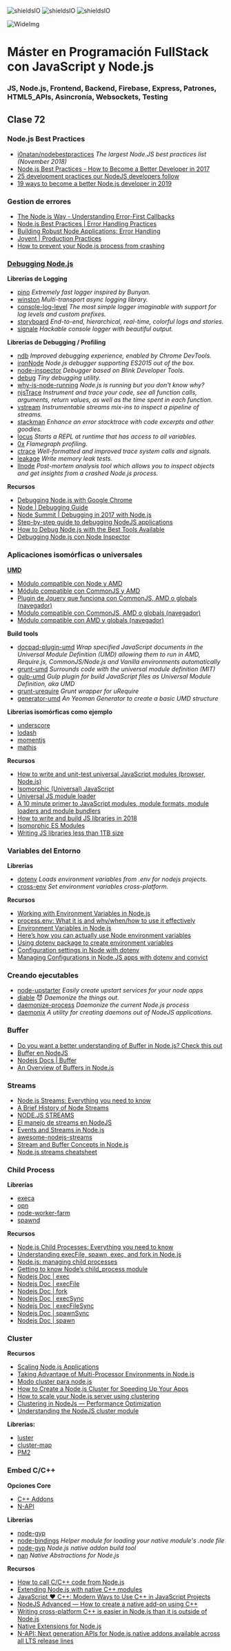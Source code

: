 ![shieldsIO](https://img.shields.io/github/issues/Fictizia/Master-en-programacion-fullstack-con-JavaScript-y-Node.js_ed4.svg)
![shieldsIO](https://img.shields.io/github/forks/Fictizia/Master-en-programacion-fullstack-con-JavaScript-y-Node.js_ed4.svg)
![shieldsIO](https://img.shields.io/github/stars/Fictizia/Master-en-programacion-fullstack-con-JavaScript-y-Node.js_ed4.svg)

![WideImg](http://fictizia.com/img/github/Fictizia-plan-estudios-github.jpg)

# Máster en Programación FullStack con JavaScript y Node.js
### JS, Node.js, Frontend, Backend, Firebase, Express, Patrones, HTML5_APIs, Asincronía, Websockets, Testing

## Clase 72


### Node.js Best Practices
- [i0natan/nodebestpractices](https://github.com/i0natan/nodebestpractices) *The largest Node.JS best practices list (November 2018)*
- [Node.js Best Practices - How to Become a Better Developer in 2017](https://blog.risingstack.com/node-js-best-practices-2017/)
- [25 development practices our NodeJS developers follow](https://www.peerbits.com/blog/development-practices-for-nodejs-developers.html)
- [19 ways to become a better Node.js developer in 2019](https://medium.com/@me_37286/19-ways-to-become-a-better-node-js-developer-in-2019-ffd3a8fbfe38)

### Gestion de errores

- [The Node.js Way - Understanding Error-First Callbacks](http://fredkschott.com/post/2014/03/understanding-error-first-callbacks-in-node-js/)
- [Node.js Best Practices | Error Handling Practices](https://github.com/i0natan/nodebestpractices#2-error-handling-practices)
- [Building Robust Node Applications: Error Handling](https://strongloop.com/strongblog/robust-node-applications-error-handling/)
- [Joyent | Production Practices](https://www.joyent.com/node-js/production/design/errors)
- [How to prevent your Node.js process from crashing](https://medium.com/dailyjs/how-to-prevent-your-node-js-process-from-crashing-5d40247b8ab2)

### [Debugging Node.js](https://www.youtube.com/watch?v=Xb_0awoShR8)


**Librerías de Logging**

- [pino](https://github.com/pinojs/pino) *Extremely fast logger inspired by Bunyan.*
- [winston](https://github.com/winstonjs/winston) *Multi-transport async logging library.*
- [console-log-level](https://github.com/watson/console-log-level) *The most simple logger imaginable with support for log levels and custom prefixes.*
- [storyboard](https://github.com/guigrpa/storyboard) *End-to-end, hierarchical, real-time, colorful logs and stories.*
- [signale](https://github.com/klauscfhq/signale) *Hackable console logger with beautiful output.*


**Librerías de Debugging / Profiling**

- [ndb](https://github.com/GoogleChromeLabs/ndb) *Improved debugging experience, enabled by Chrome DevTools.*
- [ironNode](https://github.com/s-a/iron-node) *Node.js debugger supporting ES2015 out of the box.*
- [node-inspector](https://github.com/node-inspector/node-inspector) *Debugger based on Blink Developer Tools.*
- [debug](https://github.com/visionmedia/debug) *Tiny debugging utility.*
- [why-is-node-running](https://github.com/mafintosh/why-is-node-running) *Node.js is running but you don't know why?*
- [njsTrace](https://github.com/valyouw/njstrace) *Instrument and trace your code, see all function calls, arguments, return values, as well as the time spent in each function.*
- [vstream](https://github.com/joyent/node-vstream) *Instrumentable streams mix-ins to inspect a pipeline of streams.*
- [stackman](https://github.com/watson/stackman) *Enhance an error stacktrace with code excerpts and other goodies.*
- [locus](https://github.com/alidavut/locus) *Starts a REPL at runtime that has access to all variables.*
- [0x](https://github.com/davidmarkclements/0x) *Flamegraph profiling.*
- [ctrace](https://github.com/automation-stack/ctrace) *Well-formatted and improved trace system calls and signals.*
- [leakage](https://github.com/andywer/leakage) *Write memory leak tests.*
- [llnode](https://github.com/nodejs/llnode) *Post-mortem analysis tool which allows you to inspect objects and get insights from a crashed Node.js process.*


**Recursos**
- [Debugging Node.js with Google Chrome](https://medium.com/the-node-js-collection/debugging-node-js-with-google-chrome-4965b5f910f4)
- [Node | Debugging Guide](https://nodejs.org/en/docs/guides/debugging-getting-started/)
- [Node Summit | Debugging in 2017 with Node.js](https://www.youtube.com/watch?v=Xb_0awoShR8)
- [Step-by-step guide to debugging NodeJS applications](https://medium.com/@fay_jai/step-by-step-guide-to-debugging-nodejs-applications-9d3c5131f937)
- [How to Debug Node.js with the Best Tools Available](https://blog.risingstack.com/how-to-debug-nodej-js-with-the-best-tools-available/)
- [Debugging Node.js con Node Inspector](https://www.genbeta.com/desarrollo/debugging-node-js-con-node-inspector)

### Aplicaciones isomórficas o universales

**[UMD](https://github.com/umdjs/umd)**
- [Módulo compatible con Node y AMD](https://github.com/umdjs/umd/blob/master/templates/nodeAdapter.js)
- [Módulo compatible con CommonJS y AMD](https://github.com/umdjs/umd/blob/master/templates/commonjsAdapter.js)
- [Plugin de Jquery que funciona con CommonJS, AMD o globals (navegador)](https://github.com/umdjs/umd/blob/master/templates/jqueryPlugin.js)
- [Módulo compatible con CommonJS, AMD o globals (navegador)](https://github.com/umdjs/umd/blob/master/templates/commonjsStrict.js)
- [Módulo compatible con AMD y globals (navegador)](https://github.com/umdjs/umd/blob/master/templates/amdWeb.js)
 
**Build tools**
- [docpad-plugin-umd](https://github.com/docpad/docpad-plugin-umd) *Wrap specified JavaScript documents in the Universal Module Definition (UMD) allowing them to run in AMD, Require.js, CommonJS/Node.js and Vanilla environments automatically*
- [grunt-umd](https://github.com/bebraw/grunt-umd) *Surrounds code with the universal module definition (MIT)*
- [gulp-umd](https://github.com/eduardolundgren/gulp-umd) *Gulp plugin for build JavaScript files as Universal Module Definition, aka UMD*
- [grunt-urequire](https://github.com/aearly/grunt-urequire) *Grunt wrapper for uRequire*
- [generator-umd](https://github.com/ruyadorno/generator-umd) *An Yeoman Generator to create a basic UMD structure*

**Librerias isomórficas como ejemplo**
- [underscore](https://underscorejs.org/)
- [lodash](https://lodash.com/)
- [momentjs](https://momentjs.com/)
- [mathjs](http://mathjs.org/)

**Recursos**
- [How to write and unit-test universal JavaScript modules (browser, Node.js)](http://2ality.com/2011/08/universal-modules.html)
- [Isomorphic (Universal) JavaScript](https://medium.com/commencis/isomorphic-universal-javascript-496dc8c4341a)
- [Universal JS module loader](https://devhints.io/umdjs)
- [A 10 minute primer to JavaScript modules, module formats, module loaders and module bundlers](https://www.jvandemo.com/a-10-minute-primer-to-javascript-modules-module-formats-module-loaders-and-module-bundlers/)
- [How to write and build JS libraries in 2018](https://medium.com/@kelin2025/so-you-wanna-use-es6-modules-714f48b3a953)
- [Isomorphic ES Modules](https://medium.com/samsung-internet-dev/isomorphic-es-modules-151f0d9a919b)
- [Writing JS libraries less than 1TB size](https://medium.com/@kelin2025/writing-js-libraries-less-than-1tb-size-6342da0c006a)


### Variables del Entorno
	
**Librerías**
- [dotenv](https://github.com/motdotla/dotenv) *Loads environment variables from .env for nodejs projects.*
- [cross-env](https://github.com/kentcdodds/cross-env) *Set environment variables cross-platform.*

**Recursos**
- [Working with Environment Variables in Node.js](https://www.twilio.com/blog/2017/08/working-with-environment-variables-in-node-js.html)
- [process.env: What it is and why/when/how to use it effectively](https://codeburst.io/process-env-what-it-is-and-why-when-how-to-use-it-effectively-505d0b2831e7)
- [Environment Variables in Node.js](https://medium.com/@maxbeatty/environment-variables-in-node-js-28e951631801)
- [Here’s how you can actually use Node environment variables](https://medium.freecodecamp.org/heres-how-you-can-actually-use-node-environment-variables-8fdf98f53a0a)
- [Using dotenv package to create environment variables](https://medium.com/@thejasonfile/using-dotenv-package-to-create-environment-variables-33da4ac4ea8f)
- [Configuration settings in Node with dotenv](https://medium.com/@jonjam/configuration)
- [Managing Configurations in Node.JS apps with dotenv and convict](https://medium.com/@sherryhsu/managing-configurations-in-node-js-apps-with-dotenv-and-convict-d74070d37373)


### Creando ejecutables
- [node-upstarter](https://github.com/carlos8f/node-upstarter) *Easily create upstart services for your node apps*
- [diable](https://github.com/IonicaBizau/diable) 😈 *Daemonize the things out.*
- [daemonize-process](https://github.com/silverwind/daemonize-process#readme) *Daemonize the current Node.js process*
- [daemonix](https://github.com/BlueRival/daemonix) *A utility for creating daemons out of NodeJS applications.*


### Buffer
- [Do you want a better understanding of Buffer in Node.js? Check this out](https://medium.freecodecamp.org/do-you-want-a-better-understanding-of-buffer-in-node-js-check-this-out-2e29de2968e8)
- [Buffer en NodeJS](https://desarrolloweb.com/articulos/buffer-en-nodejs.html)
- [Nodejs Docs | Buffer](https://nodejs.org/api/buffer.html)
- [An Overview of Buffers in Node.js](http://thecodebarbarian.com/an-overview-of-buffers-in-node-js)


### Streams
- [Node.js Streams: Everything you need to know](https://medium.freecodecamp.org/node-js-streams-everything-you-need-to-know-c9141306be93)
- [A Brief History of Node Streams](https://medium.com/the-node-js-collection/a-brief-history-of-node-streams-pt-1-3401db451f21)
- [NODE.JS STREAMS](https://flaviocopes.com/nodejs-streams/)
- [El manejo de streams en NodeJS](https://elabismodenull.wordpress.com/2017/03/28/el-manejo-de-streams-en-nodejs/)
- [Events and Streams in Node.js](https://codeburst.io/basics-of-events-streams-and-pipe-in-node-js-b84578c2f1be)
- [awesome-nodejs-streams](https://github.com/thejmazz/awesome-nodejs-streams)
- [Stream and Buffer Concepts in Node.js](https://medium.com/tensult/stream-and-buffer-concepts-in-node-js-87d565e151a0)
- [Node.js streams cheatsheet](https://devhints.io/nodejs-stream)

### Child Process

**Librerías**
- [execa](https://github.com/sindresorhus/execa#readme)
- [opn](https://github.com/sindresorhus/opn#readme)
- [node-worker-farm](https://github.com/rvagg/node-worker-farm)
- [spawnd](https://github.com/smooth-code/jest-puppeteer/tree/master/packages/spawnd)

**Recursos**
- [Node.js Child Processes: Everything you need to know](https://medium.freecodecamp.org/node-js-child-processes-everything-you-need-to-know-e69498fe970a)
- [Understanding execFile, spawn, exec, and fork in Node.js](https://dzone.com/articles/understanding-execfile-spawn-exec-and-fork-in-node)
- [Node.js: managing child processes](http://krasimirtsonev.com/blog/article/Nodejs-managing-child-processes-starting-stopping-exec-spawn)
- [Getting to know Node’s child_process module](https://medium.com/the-guild/getting-to-know-nodes-child-process-module-8ed63038f3fa)
- [Nodejs Doc | exec](https://nodejs.org/api/child_process.html#child_process_child_process_exec_command_options_callback)
- [Nodejs Doc | execFile](https://nodejs.org/api/child_process.html#child_process_child_process_execfile_file_args_options_callback)
- [Nodejs Doc | fork](https://nodejs.org/api/child_process.html#child_process_child_process_fork_modulepath_args_options)
- [Nodejs Doc | execSync](https://nodejs.org/api/child_process.html#child_process_child_process_execsync_command_options)
- [Nodejs Doc | execFileSync](https://nodejs.org/api/child_process.html#child_process_child_process_execfilesync_file_args_options)
- [Nodejs Doc | spawnSync](https://nodejs.org/api/child_process.html#child_process_child_process_spawnsync_command_args_options)
- [Nodejs Doc | spawn](https://nodejs.org/api/child_process.html#child_process_child_process_spawn_command_args_options)



### Cluster

**Recursos**
- [Scaling Node.js Applications](https://medium.freecodecamp.org/scaling-node-js-applications-8492bd8afadc)
- [Taking Advantage of Multi-Processor Environments in Node.js](http://blog.carbonfive.com/2014/02/28/taking-advantage-of-multi-processor-environments-in-node-js/#tldr)
- [Modo cluster para node.js](http://pinchito.es/2013/modo-cluster.html)
- [How to Create a Node.js Cluster for Speeding Up Your Apps](https://www.sitepoint.com/how-to-create-a-node-js-cluster-for-speeding-up-your-apps/)
- [How to scale your Node.js server using clustering](https://medium.freecodecamp.org/how-to-scale-your-node-js-server-using-clustering-c8d43c656e8f)
- [Clustering in NodeJs — Performance Optimization](https://medium.com/tech-tajawal/clustering-in-nodejs-utilizing-multiple-processor-cores-75d78aeb0f4f)
- [Understanding the NodeJS cluster module](http://www.acuriousanimal.com/2017/08/12/understanding-the-nodejs-cluster-module.html)

**Librerias:**
- [luster](https://github.com/nodules/luster)
- [cluster-map](https://www.npmjs.com/package/cluster-map)
- [PM2](https://www.npmjs.com/package/pm2)

### Embed C/C++

**Opciones Core**
- [C++ Addons](https://nodejs.org/api/addons.html)
- [N-API](https://nodejs.org/api/n-api.html)

**Librerías**
- [node-gyp](https://github.com/nodejs/node-gyp)
- [node-bindings](https://github.com/TooTallNate/node-bindings) *Helper module for loading your native module's .node file*
- [node-gyp](https://github.com/nodejs/node-gyp) *Node.js native addon build tool* 
- [nan](https://github.com/nodejs/nan) *Native Abstractions for Node.js*

**Recursos**
- [How to call C/C++ code from Node.js](https://medium.com/@tarkus/how-to-call-c-c-code-from-node-js-86a773033892)
- [Extending Node.js with native C++ modules](https://medium.com/@marcinbaraniecki/extending-node-js-with-native-c-modules-63294a91ce4)
- [JavaScript ♥ C++: Modern Ways to Use C++ in JavaScript Projects](https://medium.com/netscape/javascript-c-modern-ways-to-use-c-in-javascript-projects-a19003c5a9ff)
- [NodeJS Advanced — How to create a native add-on using C++](https://medium.com/the-guild/nodejs-advanced-how-to-create-a-native-add-on-using-c-588b4f2248cc)
- [Writing cross-platform C++ is easier in Node.js than it is outside of Node.js](https://hackernoon.com/writing-cross-platform-c-is-easier-in-node-js-than-it-is-outside-of-node-js-a5c214f0cf10)
- [Native Extensions for Node.js](https://medium.com/the-node-js-collection/native-extensions-for-node-js-767e221b3d26)
- [N-API: Next generation APIs for Node.js native addons available across all LTS release lines](https://medium.com/the-node-js-collection/n-api-next-generation-apis-for-node-js-native-addons-available-across-all-lts-release-lines-4f35b781f00e)